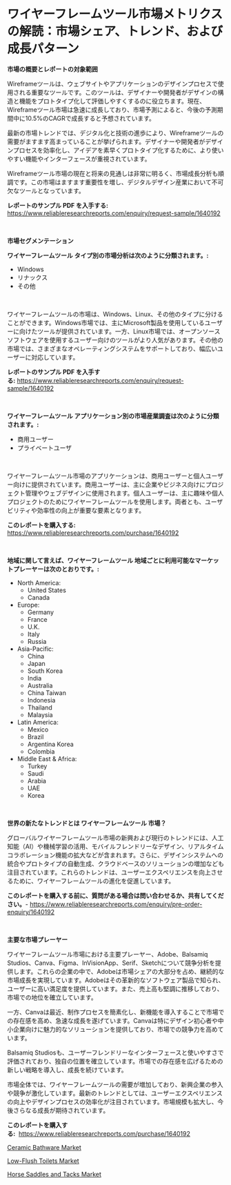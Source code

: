 <p><h1>ワイヤーフレームツール市場メトリクスの解読：市場シェア、トレンド、および成長パターン</h1></p><p><strong>市場の概要とレポートの対象範囲</strong></p>
<p><p>Wireframeツールは、ウェブサイトやアプリケーションのデザインプロセスで使用される重要なツールです。このツールは、デザイナーや開発者がデザインの構造と機能をプロトタイプ化して評価しやすくするのに役立ちます。現在、Wireframeツール市場は急速に成長しており、市場予測によると、今後の予測期間中に10.5%のCAGRで成長すると予想されています。</p><p>最新の市場トレンドでは、デジタル化と技術の進歩により、Wireframeツールの需要がますます高まっていることが挙げられます。デザイナーや開発者がデザインプロセスを効率化し、アイデアを素早くプロトタイプ化するために、より使いやすい機能やインターフェースが重視されています。</p><p>Wireframeツール市場の現在と将来の見通しは非常に明るく、市場成長分析も順調です。この市場はますます重要性を増し、デジタルデザイン産業において不可欠なツールとなっています。</p></p>
<p><strong>レポートのサンプル PDF を入手する:</strong> <a href="https://www.reliableresearchreports.com/enquiry/request-sample/1640192">https://www.reliableresearchreports.com/enquiry/request-sample/1640192</a></p>
<p>&nbsp;</p>
<p><strong>市場セグメンテーション</strong></p>
<p><strong>ワイヤーフレームツール タイプ別の市場分析は次のように分類されます。:</strong></p>
<p><ul><li>Windows</li><li>リナックス</li><li>その他</li></ul></p>
<p>&nbsp;</p>
<p><p>ワイヤーフレームツールの市場は、Windows、Linux、その他のタイプに分けることができます。Windows市場では、主にMicrosoft製品を使用しているユーザーに向けたツールが提供されています。一方、Linux市場では、オープンソースソフトウェアを使用するユーザー向けのツールがより人気があります。その他の市場では、さまざまなオペレーティングシステムをサポートしており、幅広いユーザーに対応しています。</p></p>
<p><strong>レポートのサンプル PDF を入手する:</strong>&nbsp;<a href="https://www.reliableresearchreports.com/enquiry/request-sample/1640192">https://www.reliableresearchreports.com/enquiry/request-sample/1640192</a></p>
<p>&nbsp;</p>
<p><strong> ワイヤーフレームツール アプリケーション別の市場産業調査は次のように分類されます。:</strong></p>
<p><ul><li>商用ユーザー</li><li>プライベートユーザ</li></ul></p>
<p>&nbsp;</p>
<p><p>ワイヤーフレームツール市場のアプリケーションは、商用ユーザーと個人ユーザー向けに提供されています。商用ユーザーは、主に企業やビジネス向けにプロジェクト管理やウェブデザインに使用されます。個人ユーザーは、主に趣味や個人プロジェクトのためにワイヤーフレームツールを使用します。両者とも、ユーザビリティや効率性の向上が重要な要素となります。</p></p>
<p><strong>このレポートを購入する:</strong>&nbsp; <a href="https://www.reliableresearchreports.com/purchase/1640192">https://www.reliableresearchreports.com/purchase/1640192</a></p>
<p>&nbsp;</p>
<p><strong>地域に関して言えば、ワイヤーフレームツール 地域ごとに利用可能なマーケットプレーヤーは次のとおりです。:</strong></p>
<p><ul>
    <li>
        North America:
        <ul>
            <li>United States</li>
            <li>Canada</li>
        </ul>
    </li>
    <li>
        Europe:
        <ul>
            <li>Germany</li>
            <li>France</li>
            <li>U.K.</li>
            <li>Italy</li>
            <li>Russia</li>
        </ul>
    </li>
    <li>
        Asia-Pacific:
        <ul>
            <li>China</li>
            <li>Japan</li>
            <li>South Korea</li>
            <li>India</li>
            <li>Australia</li>
            <li>China Taiwan</li>
            <li>Indonesia</li>
            <li>Thailand</li>
            <li>Malaysia</li>
        </ul>
    </li>
    <li>
        Latin America:
        <ul>
            <li>Mexico</li>
            <li>Brazil</li>
            <li>Argentina Korea</li>
            <li>Colombia</li>
        </ul>
    </li>
    <li>
        Middle East & Africa:
        <ul>
            <li>Turkey</li>
            <li>Saudi</li>
            <li>Arabia</li>
            <li>UAE</li>
            <li>Korea</li>
        </ul>
    </li>
    </ul></p>
<p>&nbsp;</p>
<p><strong>世界の新たなトレンドとは ワイヤーフレームツール 市場？</strong></p>
<p><p>グローバルワイヤーフレームツール市場の新興および現行のトレンドには、人工知能（AI）や機械学習の活用、モバイルフレンドリーなデザイン、リアルタイムコラボレーション機能の拡大などが含まれます。さらに、デザインシステムへの統合やプロトタイプの自動生成、クラウドベースのソリューションの増加なども注目されています。これらのトレンドは、ユーザーエクスペリエンスを向上させるために、ワイヤーフレームツールの進化を促進しています。</p></p>
<p><strong>このレポートを購入する前に、質問がある場合は問い合わせるか、共有してください。</strong>- <a href="https://www.reliableresearchreports.com/enquiry/pre-order-enquiry/1640192">https://www.reliableresearchreports.com/enquiry/pre-order-enquiry/1640192</a></p>
<p>&nbsp;</p>
<p><strong>主要な市場プレーヤー</strong></p>
<p><p>ワイヤーフレームツール市場における主要プレーヤー、Adobe、Balsamiq Studios、Canva、Figma、InVisionApp、Serif、Sketchについて競争分析を提供します。これらの企業の中で、Adobeは市場シェアの大部分を占め、継続的な市場成長を実現しています。Adobeはその革新的なソフトウェア製品で知られ、ユーザーに高い満足度を提供しています。また、売上高も堅調に推移しており、市場での地位を確立しています。</p><p>一方、Canvaは最近、制作プロセスを簡素化し、新機能を導入することで市場での存在感を高め、急速な成長を遂げています。Canvaは特にデザイン初心者や中小企業向けに魅力的なソリューションを提供しており、市場での競争力を高めています。</p><p>Balsamiq Studiosも、ユーザーフレンドリーなインターフェースと使いやすさで評価されており、独自の位置を確立しています。市場での存在感を広げるための新しい戦略を導入し、成長を続けています。</p><p>市場全体では、ワイヤーフレームツールの需要が増加しており、新興企業の参入や競争が激化しています。最新のトレンドとしては、ユーザーエクスペリエンスの向上やデザインプロセスの効率化が注目されています。市場規模も拡大し、今後さらなる成長が期待されています。</p></p>
<p><strong>このレポートを購入する:</strong>&nbsp;&nbsp;<a href="https://www.reliableresearchreports.com/purchase/1640192">https://www.reliableresearchreports.com/purchase/1640192</a></p>
<p><p><a href="https://github.com/myacatherineblakecaczo9vcsw/Market-Research-Report-List-2/blob/main/ceramic-bathware-market.md">Ceramic Bathware Market</a></p><p><a href="https://github.com/okotobwrhuteie/Market-Research-Report-List-1/blob/main/low-flush-toilets-market.md">Low-Flush Toilets Market</a></p><p><a href="https://github.com/irfadac/Market-Research-Report-List-2/blob/main/horse-saddles-and-tacks-market.md">Horse Saddles and Tacks Market</a></p></p>